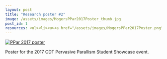 ```yaml
---
layout: post
title: "Research poster #2"
image: /assets/images/MogersPPar2017Poster_thumb.jpg
post_id: 1
resources: <ul><li><u><a href="/assets/images/MogersPPar2017Poster.png">PNG poster (2.2 MB)</a></u></li></ul>
---
```

<a href="/assets/images/MogersPPar2017Poster.png"><img data-src="/assets/images/MogersPPar2017Poster_ld.jpg" class="lazyload" alt="PPar 2017 poster"></a>
<p> 
Poster for the 2017 CDT Pervasive Parallism Student Showcase event.</p>